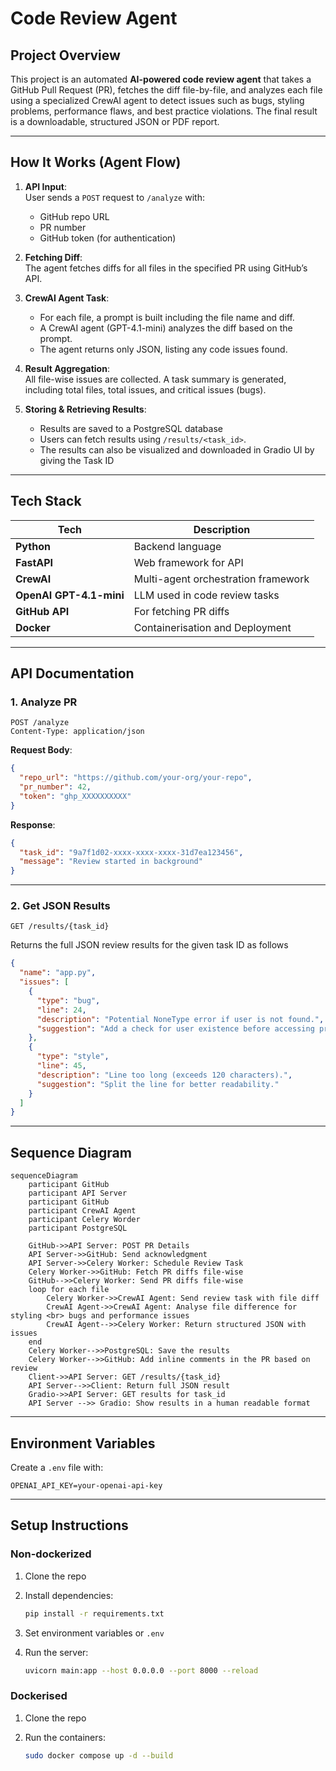 # Code Review Agent 

## Project Overview

This project is an automated **AI-powered code review agent** that takes a GitHub Pull Request (PR), fetches the diff file-by-file, and analyzes each file using a specialized CrewAI agent to detect issues such as bugs, styling problems, performance flaws, and best practice violations. The final result is a downloadable, structured JSON or PDF report.

---

## How It Works (Agent Flow)

1. **API Input**:  
   User sends a `POST` request to `/analyze` with:
   - GitHub repo URL
   - PR number
   - GitHub token (for authentication)

2. **Fetching Diff**:  
   The agent fetches diffs for all files in the specified PR using GitHub’s API.

3. **CrewAI Agent Task**:
   - For each file, a prompt is built including the file name and diff.
   - A CrewAI agent (GPT-4.1-mini) analyzes the diff based on the prompt.
   - The agent returns only JSON, listing any code issues found.

4. **Result Aggregation**:  
   All file-wise issues are collected. A task summary is generated, including total files, total issues, and critical issues (bugs).

5. **Storing & Retrieving Results**:
   - Results are saved to a PostgreSQL database
   - Users can fetch results using `/results/<task_id>`.
   - The results can also be visualized and downloaded in Gradio UI by giving the Task ID

---

## Tech Stack

| Tech        | Description                          |
|-------------|--------------------------------------|
| **Python**  | Backend language                     |
| **FastAPI** | Web framework for API                |
| **CrewAI**  | Multi-agent orchestration framework  |
| **OpenAI GPT-4.1-mini** | LLM used in code review tasks |
| **GitHub API** | For fetching PR diffs             |
| **Docker** | Containerisation and Deployment             |

---

## API Documentation

### 1. Analyze PR

```http
POST /analyze
Content-Type: application/json
````

**Request Body**:

```json
{
  "repo_url": "https://github.com/your-org/your-repo",
  "pr_number": 42,
  "token": "ghp_XXXXXXXXXX"
}
```

**Response**:

```json
{
  "task_id": "9a7f1d02-xxxx-xxxx-xxxx-31d7ea123456",
  "message": "Review started in background"
}
```

---

### 2. Get JSON Results

```http
GET /results/{task_id}
```

Returns the full JSON review results for the given task ID as follows

```json
{
  "name": "app.py",
  "issues": [
    {
      "type": "bug",
      "line": 24,
      "description": "Potential NoneType error if user is not found.",
      "suggestion": "Add a check for user existence before accessing properties."
    },
    {
      "type": "style",
      "line": 45,
      "description": "Line too long (exceeds 120 characters).",
      "suggestion": "Split the line for better readability."
    }
  ]
}
```

---

## Sequence Diagram

```mermaid
sequenceDiagram
    participant GitHub
    participant API Server
    participant GitHub
    participant CrewAI Agent
    participant Celery Worder
    participant PostgreSQL

    GitHub->>API Server: POST PR Details
    API Server->>GitHub: Send acknowledgment
    API Server->>Celery Worker: Schedule Review Task
    Celery Worker->>GitHub: Fetch PR diffs file-wise
    GitHub-->>Celery Worker: Send PR diffs file-wise
    loop for each file
        Celery Worker->>CrewAI Agent: Send review task with file diff
        CrewAI Agent->>CrewAI Agent: Analyse file difference for styling <br> bugs and performance issues
        CrewAI Agent-->>Celery Worker: Return structured JSON with issues
    end
    Celery Worker-->>PostgreSQL: Save the results
    Celery Worker-->>GitHub: Add inline comments in the PR based on review
    Client->>API Server: GET /results/{task_id}
    API Server-->>Client: Return full JSON result
    Gradio->>API Server: GET results for task_id
    API Server -->> Gradio: Show results in a human readable format
```

---

## Environment Variables

Create a `.env` file with:

```
OPENAI_API_KEY=your-openai-api-key
```

---

## Setup Instructions

### Non-dockerized

1. Clone the repo
2. Install dependencies:

   ```bash
   pip install -r requirements.txt
   ```
3. Set environment variables or `.env`
4. Run the server:

   ```bash
   uvicorn main:app --host 0.0.0.0 --port 8000 --reload
   ```

### Dockerised

1. Clone the repo
2. Run the containers:

    ```bash
   sudo docker compose up -d --build
   ```

